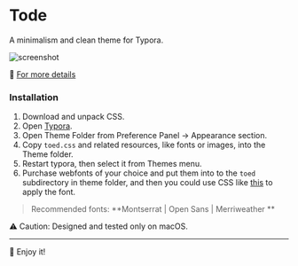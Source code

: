 # Tode

A minimalism and clean theme for Typora.

![screenshot](http://oppnkay27.bkt.clouddn.com/2017090415045118466090.png "part")

📌 [For more details](http://oppnkay27.bkt.clouddn.com/20170904150451199365567.jpg)


### Installation

1. Download and unpack CSS.
2. Open [Typora](http://typora.io).
3. Open Theme Folder from Preference Panel → Appearance section.
4. Copy `toed.css` and related resources, like fonts or images, into the Theme folder.
5. Restart typora, then select it from Themes menu.
6. Purchase webfonts of your choice and put them into to the `toed` subdirectory in theme folder, and then you could use CSS like [this](http://support.typora.io/Custom-Font/) to apply the font.

> Recommended fonts: **Montserrat | Open Sans | Merriweather **

⚠️ Caution: Designed and tested only on macOS.

----

🍺 Enjoy it!
